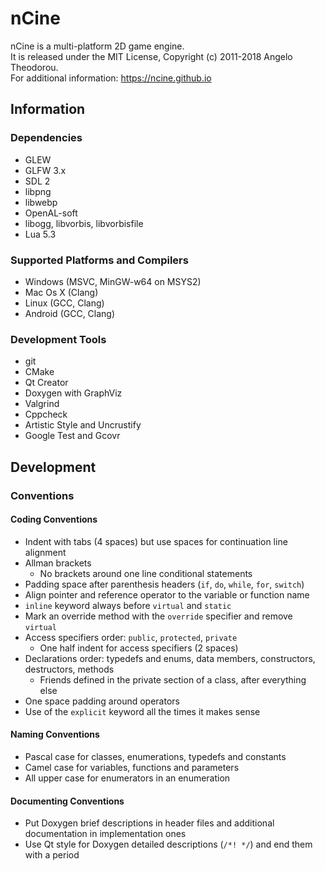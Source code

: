 # nCine
nCine is a multi-platform 2D game engine.  
It is released under the MIT License, Copyright (c) 2011-2018 Angelo Theodorou.  
For additional information: https://ncine.github.io

## Information

### Dependencies
- GLEW
- GLFW 3.x
- SDL 2
- libpng
- libwebp
- OpenAL-soft
- libogg, libvorbis, libvorbisfile
- Lua 5.3

### Supported Platforms and Compilers
- Windows (MSVC, MinGW-w64 on MSYS2)
- Mac Os X (Clang)
- Linux (GCC, Clang)
- Android (GCC, Clang)

### Development Tools
- git
- CMake
- Qt Creator
- Doxygen with GraphViz
- Valgrind
- Cppcheck
- Artistic Style and Uncrustify
- Google Test and Gcovr

## Development

### Conventions

#### Coding Conventions
- Indent with tabs (4 spaces) but use spaces for continuation line alignment
- Allman brackets
  - No brackets around one line conditional statements
- Padding space after parenthesis headers (`if`, `do`, `while`, `for`, `switch`)
- Align pointer and reference operator to the variable or function name
- `inline` keyword always before `virtual` and `static`
- Mark an override method with the `override` specifier and remove `virtual`
- Access specifiers order: `public`, `protected`, `private`
  - One half indent for access specifiers (2 spaces)
- Declarations order: typedefs and enums, data members, constructors, destructors, methods
  - Friends defined in the private section of a class, after everything else
- One space padding around operators
- Use of the `explicit` keyword all the times it makes sense

#### Naming Conventions
- Pascal case for classes, enumerations, typedefs and constants
- Camel case for variables, functions and parameters
- All upper case for enumerators in an enumeration

#### Documenting Conventions
- Put Doxygen brief descriptions in header files and additional documentation in implementation ones
- Use Qt style for Doxygen detailed descriptions (`/*! */`) and end them with a period
